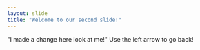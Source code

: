 ```yaml
---
layout: slide
title: "Welcome to our second slide!"
---
```

"I made a change here look at me!"
Use the left arrow to go back!
